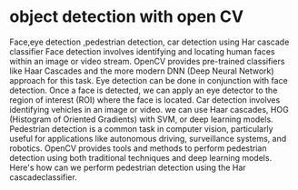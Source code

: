 # object detection  with open CV
  Face,eye detection ,pedestrian detection, car detection using Har cascade classifier
 Face detection involves identifying and locating human faces within an image or video stream. OpenCV provides pre-trained classifiers like Haar Cascades and the more modern 
 DNN (Deep Neural Network) approach for this task.
 Eye detection can be done in conjunction with face detection. Once a face is detected, we can apply an eye detector to the region of interest (ROI) where the face is located.
 Car detection involves identifying vehicles in an image or video. we can use Haar cascades, HOG (Histogram of Oriented Gradients) with SVM, or deep learning models.
 Pedestrian detection is a common task in computer vision, particularly useful for applications like autonomous driving, surveillance systems, and robotics. OpenCV provides tools and methods to perform pedestrian detection using both traditional techniques and deep learning models. Here's how can we perform pedestrian detection using the Har cascadeclassifier.
